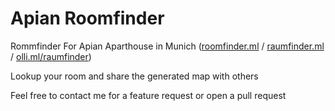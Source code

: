 # Apian Roomfinder

Rommfinder For Apian Aparthouse in Munich ([roomfinder.ml](http://roomfinder.ml) / [raumfinder.ml](http://raumfinder.ml) / [olli.ml/raumfinder](https://olli.ml/raumfinder))

Lookup your room and share the generated map with others

Feel free to contact me for a feature request or open a pull request
